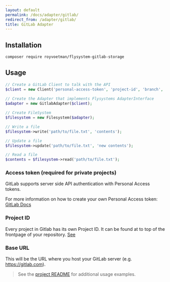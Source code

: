 ```yaml
---
layout: default
permalink: /docs/adapter/gitlab/
redirect_from: /adapter/gitlab/
title: GitLab Adapter
---
```


## Installation
```bash
composer require royvoetman/flysystem-gitlab-storage
```

## Usage
```php
// Create a GitLab Client to talk with the API
$client = new Client('personal-access-token', 'project-id', 'branch', 'base-url');
   
// Create the Adapter that implements Flysystems AdapterInterface
$adapter = new GitlabAdapter($client);

// Create FileSystem
$filesystem = new Filesystem($adapter);

// Write a file
$filesystem->write('path/to/file.txt', 'contents');

// Update a file
$filesystem->update('path/to/file.txt', 'new contents');

// Read a file
$contents = $filesystem->read('path/to/file.txt');
```

### Access token (required for private projects)
GitLab supports server side API authentication with Personal Access tokens.

For more information on how to create your own Personal Access token: [GitLab Docs](https://docs.gitlab.com/ee/user/profile/personal_access_tokens.html)

### Project ID
Every project in Gitlab has its own Project ID. It can be found at to top of the frontpage of your repository. [See](https://stackoverflow.com/questions/39559689/where-do-i-find-the-project-id-for-the-gitlab-api#answer-53126068)

### Base URL
This will be the URL where you host your GitLab server (e.g. https://gitlab.com).

> See the [project README](https://github.com/RoyVoetman/Flysystem-Gitlab-storage) for additional usage examples.
